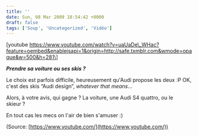 ```yaml
---
title: ''
date: Sun, 08 Mar 2009 18:54:42 +0000
draft: false
tags: ['Soup', 'Uncategorized', 'Vidéo']
---
```


\[youtube https://www.youtube.com/watch?v=uaUaDe\_WHac?feature=oembed&enablejsapi=1&origin=http://safe.txmblr.com&wmode=opaque&w=500&h=281\]

**_Prendre sa voiture ou ses skis ?_**

Le choix est parfois difficile, heureusement qu'Audi propose les deux :P OK, c'est des skis “Audi design”, _whatever that means_…

Alors, à votre avis, qui gagne ? La voiture, une Audi S4 quattro, ou le skieur ?

En tout cas les mecs on l'air de bien s'amuser :)

(Source: [https://www.youtube.com/](https://www.youtube.com/))